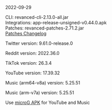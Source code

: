 2022-09-29
  
CLI: revanced-cli-2.13.0-all.jar  
Integrations: app-release-unsigned-v0.44.0.apk  
Patches: revanced-patches-2.71.2.jar  
[Patches Changelog](https://github.com/revanced/revanced-patches/releases/tag/v2.71.2)  

Twitter version: 9.61.0-release.0  

Reddit version: 2022.36.0  

TikTok version: 26.3.4  

YouTube version: 17.39.32  

Music (arm64-v8a) version: 5.25.51  

Music (arm-v7a) version: 5.25.51  
 
Use [microG APK](https://www.apkmirror.com/apk/team-vanced/microg-youtube-vanced/) for YouTube and Music
